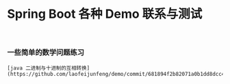 Spring Boot 各种 Demo 联系与测试
====

<br/>

### 一些简单的数学问题练习

    [java 二进制与十进制的互相转换](https://github.com/laofeijunfeng/demo/commit/681894f2b82071a0b1dd8dcc43f9b61fb8e9ef35)
